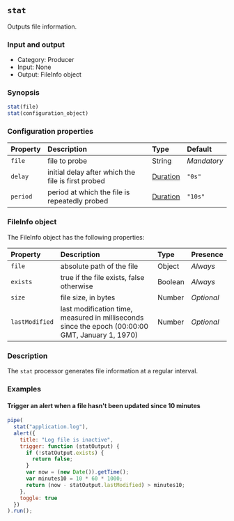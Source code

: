 ## `stat`

Outputs file information.

### Input and output

* Category: Producer
* Input: None
* Output: FileInfo object

### Synopsis

```js
stat(file)
stat(configuration_object)
```

### Configuration properties

| Property | Description | Type | Default |
| :--- | :--- | :--- | :--- |
| `file` | file to probe | String | *Mandatory* |
| `delay` | initial delay after which the file is first probed | [Duration](../programming.md#Durations) | `"0s"` |
| `period` | period at which the file is repeatedly probed | [Duration](../programming.md#Durations) | `"10s"` |
 
 ### FileInfo object
 
 The FileInfo object has the following properties:
 
| Property | Description | Type | Presence | 
| :--- | :--- | :--- | :--- |
| `file` | absolute path of the file | Object | *Always* |
| `exists` | true if the file exists, false otherwise | Boolean | *Always* |
| `size` | file size, in bytes | Number | *Optional* |
| `lastModified` | last modification time, measured in milliseconds since the epoch (00:00:00 GMT, January 1, 1970) | Number | *Optional* |

### Description

The `stat` processor generates file information at a regular interval.
 
### Examples

<!-- example-begin -->
#### Trigger an alert when a file hasn't been updated since 10 minutes

```js
pipe(
  stat("application.log"),
  alert({
    title: "Log file is inactive",
    trigger: function (statOutput) {
      if (!statOutput.exists) {
        return false;
      }
      var now = (new Date()).getTime();
      var minutes10 = 10 * 60 * 1000;
      return (now - statOutput.lastModified) > minutes10;
    },
    toggle: true
  })
).run();
```
<!-- example-end -->
